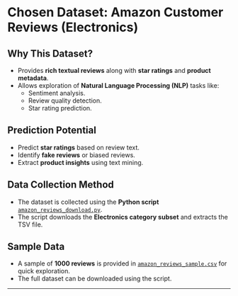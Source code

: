 # Chosen Dataset: Amazon Customer Reviews (Electronics)

## Why This Dataset?

- Provides **rich textual reviews** along with **star ratings** and **product metadata**.
- Allows exploration of **Natural Language Processing (NLP)** tasks like:
  - Sentiment analysis.
  - Review quality detection.
  - Star rating prediction.

## Prediction Potential

- Predict **star ratings** based on review text.
- Identify **fake reviews** or biased reviews.
- Extract **product insights** using text mining.

## Data Collection Method

- The dataset is collected using the **Python script** [`amazon_reviews_download.py`](amazon_reviews_download.py).
- The script downloads the **Electronics category subset** and extracts the TSV file.

## Sample Data

- A sample of **1000 reviews** is provided in [`amazon_reviews_sample.csv`](amazon_reviews_sample.csv) for quick exploration.
- The full dataset can be downloaded using the script.

---
